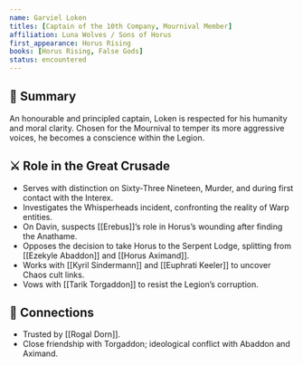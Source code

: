 ```yaml
---
name: Garviel Loken
titles: [Captain of the 10th Company, Mournival Member]
affiliation: Luna Wolves / Sons of Horus
first_appearance: Horus Rising
books: [Horus Rising, False Gods]
status: encountered
---
```


## 🧠 Summary
An honourable and principled captain, Loken is respected for his humanity and moral clarity. Chosen for the Mournival to temper its more aggressive voices, he becomes a conscience within the Legion.

## ⚔️ Role in the Great Crusade
- Serves with distinction on Sixty‑Three Nineteen, Murder, and during first contact with the Interex.
- Investigates the Whisperheads incident, confronting the reality of Warp entities.
- On Davin, suspects [[Erebus]]’s role in Horus’s wounding after finding the Anathame.
- Opposes the decision to take Horus to the Serpent Lodge, splitting from [[Ezekyle Abaddon]] and [[Horus Aximand]].
- Works with [[Kyril Sindermann]] and [[Euphrati Keeler]] to uncover Chaos cult links.
- Vows with [[Tarik Torgaddon]] to resist the Legion’s corruption.

## 🔗 Connections
- Trusted by [[Rogal Dorn]].
- Close friendship with Torgaddon; ideological conflict with Abaddon and Aximand.